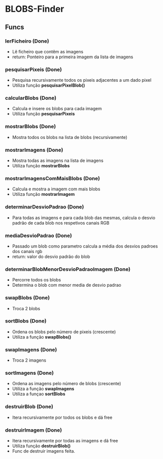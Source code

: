 # BLOBS-Finder
## Funcs

### lerFicheiro (Done)
- Lê ficheiro que contêm as imagens
- return: Ponteiro para a primeira imagem da lista de imagens

### pesquisarPixeis (Done)
- Pesquisa recursivamente todos os pixeis adjacentes a um dado pixel
- Utiliza função **pesquisarPixelBlob()**

### calcularBlobs (Done)
- Calcula e insere os blobs para cada imagem
- Utiliza função **pesquisarPixeis**

### mostrarBlobs (Done)
- Mostra todos os blobs na lista de blobs (recursivamente)

### mostrarImagens (Done)
- Mostra todas as imagens na lista de imagens
- Utiliza função **mostrarBlobs**

### mostrarImagensComMaisBlobs (Done)
- Calcula e mostra a imagem com mais blobs
- Utiliza função **mostrarImagem**

### determinarDesvioPadrao (Done)
- Para todas as imagens e para cada blob das mesmas, calcula o desvio padrão de cada blob nos respetivos canais RGB

### mediaDesvioPadrao (Done)
- Passado um blob como parametro calcula a média dos desvios padroes dos canais rgb
- return: valor do desvio padrão do blob

### determinarBlobMenorDesvioPadraoImagem (Done)
- Percorre todos os blobs 
- Determina o blob com menor media de desvio padrao

### swapBlobs (Done)
- Troca 2 blobs

### sortBlobs (Done)
- Ordena os blobs pelo número de pixeis (crescente)
- Utiliza a função **swapBlobs()**

### swapImagens (Done)
- Troca 2 imagens

### sortImagens (Done)
- Ordena as imagens pelo número de blobs (crescente)
- Utiliza a função **swapImagens**
- Utiliza a funçao **sortBlobs**

### destruirBlob (Done)
- Itera recursivamente por todos os blobs e dá free

### destruirImagem (Done)
- Itera recursivamente por todas as imagens e dá free
- Utiliza função **destruirBlob()**
- Func de destruir imagens feita.
